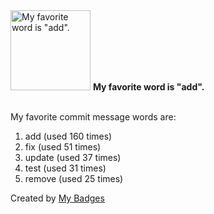 <img src="https://my-badges.github.io/my-badges/favorite-word.png" alt="My favorite word is &quot;add&quot;." title="My favorite word is &quot;add&quot;." width="128">
<strong>My favorite word is &quot;add&quot;.</strong>
<br><br>

My favorite commit message words are:

1. add (used 160 times)
2. fix (used 51 times)
3. update (used 37 times)
4. test (used 31 times)
5. remove (used 25 times)


Created by <a href="https://github.com/my-badges/my-badges">My Badges</a>